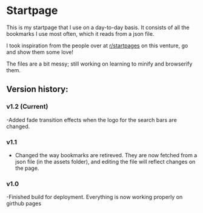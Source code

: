 # Startpage

This is my startpage that I use on a day-to-day basis. It consists of all the bookmarks I use most often, which it reads from a
json file.

I took inspiration from the people over at [r/startpages](https://www.reddit.com/r/startpages) on this venture, go and show them some love!

The files are a bit messy; still working on learning to minify and browserify them.

## Version history:
### v1.2 (Current)
-Added fade transition effects when the logo for the search bars are changed.

### v1.1
- Changed the way bookmarks are retireved. They are now fetched from a json file (in the assets folder), and editing the file
will reflect changes on the page.

### v1.0
-Finished build for deployment. Everything is now working properly on girthub pages
